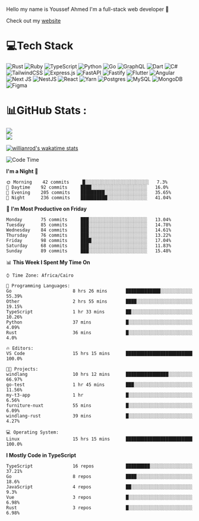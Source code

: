 Hello my name is Youssef Ahmed I'm a full-stack web developer 👋

Check out my [website](https://youssefahmed.vercel.app)
 
# 💻Tech Stack

![Rust](https://img.shields.io/badge/rust-%23000000.svg?style=for-the-badge&logo=rust&logoColor=white) ![Ruby](https://img.shields.io/badge/ruby-%23CC342D.svg?style=for-the-badge&logo=ruby&logoColor=white) ![TypeScript](https://img.shields.io/badge/typescript-%23007ACC.svg?style=for-the-badge&logo=typescript&logoColor=white) ![Python](https://img.shields.io/badge/python-3670A0?style=for-the-badge&logo=python&logoColor=ffdd54) ![Go](https://img.shields.io/badge/go-%2300ADD8.svg?style=for-the-badge&logo=go&logoColor=white) ![GraphQL](https://img.shields.io/badge/-GraphQL-E10098?style=for-the-badge&logo=graphql&logoColor=white) ![Dart](https://img.shields.io/badge/dart-%230175C2.svg?style=for-the-badge&logo=dart&logoColor=white) ![C#](https://img.shields.io/badge/c%23-%23239120.svg?style=for-the-badge&logo=c-sharp&logoColor=white) ![TailwindCSS](https://img.shields.io/badge/tailwindcss-%2338B2AC.svg?style=for-the-badge&logo=tailwind-css&logoColor=white) ![Express.js](https://img.shields.io/badge/express.js-%23404d59.svg?style=for-the-badge&logo=express&logoColor=%2361DAFB) ![FastAPI](https://img.shields.io/badge/FastAPI-005571?style=for-the-badge&logo=fastapi) ![Fastify](https://img.shields.io/badge/fastify-%23000000.svg?style=for-the-badge&logo=fastify&logoColor=white) ![Flutter](https://img.shields.io/badge/Flutter-%2302569B.svg?style=for-the-badge&logo=Flutter&logoColor=white) ![Angular](https://img.shields.io/badge/angular-%23DD0031.svg?style=for-the-badge&logo=angular&logoColor=white) ![Next JS](https://img.shields.io/badge/Next-black?style=for-the-badge&logo=next.js&logoColor=white) ![NestJS](https://img.shields.io/badge/nestjs-%23E0234E.svg?style=for-the-badge&logo=nestjs&logoColor=white) ![React](https://img.shields.io/badge/react-%2320232a.svg?style=for-the-badge&logo=react&logoColor=%2361DAFB) ![Yarn](https://img.shields.io/badge/yarn-%232C8EBB.svg?style=for-the-badge&logo=yarn&logoColor=white) ![Postgres](https://img.shields.io/badge/postgres-%23316192.svg?style=for-the-badge&logo=postgresql&logoColor=white) ![MySQL](https://img.shields.io/badge/mysql-%2300f.svg?style=for-the-badge&logo=mysql&logoColor=white) ![MongoDB](https://img.shields.io/badge/MongoDB-%234ea94b.svg?style=for-the-badge&logo=mongodb&logoColor=white)     ![Figma](https://img.shields.io/badge/figma-%23F24E1E.svg?style=for-the-badge&logo=figma&logoColor=white)

# 📊GitHub Stats :

![](https://github-readme-stats.vercel.app/api?username=joetifa2003&theme=tokyonight&hide_border=false&include_all_commits=false&count_private=false)<br/>
![](https://github-readme-streak-stats.herokuapp.com/?user=joetifa2003&theme=tokyonight&hide_border=false)<br/>

[![willianrod's wakatime stats](https://github-readme-stats.vercel.app/api/wakatime?username=joetifa2003&layout=compact)](https://github.com/anuraghazra/github-readme-stats)
<!--START_SECTION:waka-->
![Code Time](http://img.shields.io/badge/Code%20Time-807%20hrs%201%20min-blue)

**I'm a Night 🦉** 

```text
🌞 Morning    42 commits     █░░░░░░░░░░░░░░░░░░░░░░░░   7.3% 
🌆 Daytime    92 commits     ████░░░░░░░░░░░░░░░░░░░░░   16.0% 
🌃 Evening    205 commits    █████████░░░░░░░░░░░░░░░░   35.65% 
🌙 Night      236 commits    ██████████░░░░░░░░░░░░░░░   41.04%

```
📅 **I'm Most Productive on Friday** 

```text
Monday       75 commits     ███░░░░░░░░░░░░░░░░░░░░░░   13.04% 
Tuesday      85 commits     ███░░░░░░░░░░░░░░░░░░░░░░   14.78% 
Wednesday    84 commits     ███░░░░░░░░░░░░░░░░░░░░░░   14.61% 
Thursday     76 commits     ███░░░░░░░░░░░░░░░░░░░░░░   13.22% 
Friday       98 commits     ████░░░░░░░░░░░░░░░░░░░░░   17.04% 
Saturday     68 commits     ███░░░░░░░░░░░░░░░░░░░░░░   11.83% 
Sunday       89 commits     ███░░░░░░░░░░░░░░░░░░░░░░   15.48%

```


📊 **This Week I Spent My Time On** 

```text
⌚︎ Time Zone: Africa/Cairo

💬 Programming Languages: 
Go                       8 hrs 26 mins       █████████████░░░░░░░░░░░░   55.39% 
Other                    2 hrs 55 mins       ████░░░░░░░░░░░░░░░░░░░░░   19.15% 
TypeScript               1 hr 33 mins        ██░░░░░░░░░░░░░░░░░░░░░░░   10.26% 
Python                   37 mins             █░░░░░░░░░░░░░░░░░░░░░░░░   4.09% 
Rust                     36 mins             █░░░░░░░░░░░░░░░░░░░░░░░░   4.0%

🔥 Editors: 
VS Code                  15 hrs 15 mins      █████████████████████████   100.0%

🐱‍💻 Projects: 
windlang                 10 hrs 12 mins      ████████████████░░░░░░░░░   66.97% 
go-test                  1 hr 45 mins        ███░░░░░░░░░░░░░░░░░░░░░░   11.56% 
my-t3-app                1 hr                █░░░░░░░░░░░░░░░░░░░░░░░░   6.56% 
furniture-nuxt           55 mins             █░░░░░░░░░░░░░░░░░░░░░░░░   6.09% 
windlang-rust            39 mins             █░░░░░░░░░░░░░░░░░░░░░░░░   4.27%

💻 Operating System: 
Linux                    15 hrs 15 mins      █████████████████████████   100.0%

```

**I Mostly Code in TypeScript** 

```text
TypeScript               16 repos            █████████░░░░░░░░░░░░░░░░   37.21% 
Go                       8 repos             ████░░░░░░░░░░░░░░░░░░░░░   18.6% 
JavaScript               4 repos             ██░░░░░░░░░░░░░░░░░░░░░░░   9.3% 
Vue                      3 repos             █░░░░░░░░░░░░░░░░░░░░░░░░   6.98% 
Rust                     3 repos             █░░░░░░░░░░░░░░░░░░░░░░░░   6.98%

```



<!--END_SECTION:waka-->
